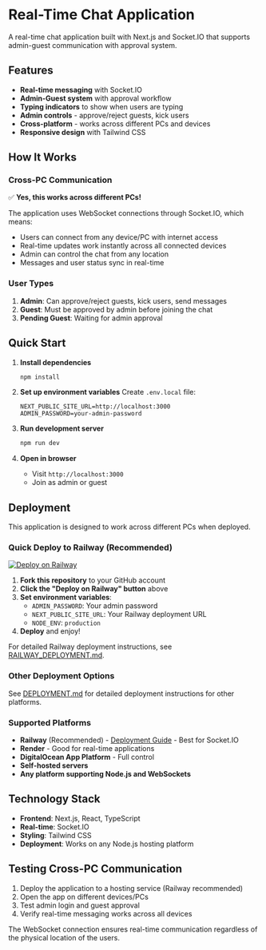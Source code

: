 # Real-Time Chat Application

A real-time chat application built with Next.js and Socket.IO that supports admin-guest communication with approval system.

## Features

- **Real-time messaging** with Socket.IO
- **Admin-Guest system** with approval workflow
- **Typing indicators** to show when users are typing
- **Admin controls** - approve/reject guests, kick users
- **Cross-platform** - works across different PCs and devices
- **Responsive design** with Tailwind CSS

## How It Works

### Cross-PC Communication
✅ **Yes, this works across different PCs!** 

The application uses WebSocket connections through Socket.IO, which means:
- Users can connect from any device/PC with internet access
- Real-time updates work instantly across all connected devices
- Admin can control the chat from any location
- Messages and user status sync in real-time

### User Types
1. **Admin**: Can approve/reject guests, kick users, send messages
2. **Guest**: Must be approved by admin before joining the chat
3. **Pending Guest**: Waiting for admin approval

## Quick Start

1. **Install dependencies**
   ```bash
   npm install
   ```

2. **Set up environment variables**
   Create `.env.local` file:
   ```env
   NEXT_PUBLIC_SITE_URL=http://localhost:3000
   ADMIN_PASSWORD=your-admin-password
   ```

3. **Run development server**
   ```bash
   npm run dev
   ```

4. **Open in browser**
   - Visit `http://localhost:3000`
   - Join as admin or guest

## Deployment

This application is designed to work across different PCs when deployed. 

### Quick Deploy to Railway (Recommended)

[![Deploy on Railway](https://railway.app/button.svg)](https://railway.app/template/new?template=https://github.com/your-username/real-time-chat)

1. **Fork this repository** to your GitHub account
2. **Click the "Deploy on Railway" button** above
3. **Set environment variables**:
   - `ADMIN_PASSWORD`: Your admin password
   - `NEXT_PUBLIC_SITE_URL`: Your Railway deployment URL
   - `NODE_ENV`: `production`
4. **Deploy** and enjoy!

For detailed Railway deployment instructions, see [RAILWAY_DEPLOYMENT.md](./RAILWAY_DEPLOYMENT.md).

### Other Deployment Options

See [DEPLOYMENT.md](./DEPLOYMENT.md) for detailed deployment instructions for other platforms.

### Supported Platforms
- **Railway** (Recommended) - [Deployment Guide](./RAILWAY_DEPLOYMENT.md) - Best for Socket.IO
- **Render** - Good for real-time applications
- **DigitalOcean App Platform** - Full control
- **Self-hosted servers**
- **Any platform supporting Node.js and WebSockets**

## Technology Stack

- **Frontend**: Next.js, React, TypeScript
- **Real-time**: Socket.IO
- **Styling**: Tailwind CSS
- **Deployment**: Works on any Node.js hosting platform

## Testing Cross-PC Communication

1. Deploy the application to a hosting service (Railway recommended)
2. Open the app on different devices/PCs
3. Test admin login and guest approval
4. Verify real-time messaging works across all devices

The WebSocket connection ensures real-time communication regardless of the physical location of the users. 